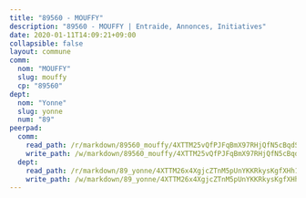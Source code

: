 ```yaml
---
title: "89560 - MOUFFY"
description: "89560 - MOUFFY | Entraide, Annonces, Initiatives"
date: 2020-01-11T14:09:21+09:00
collapsible: false
layout: commune
comm:
  nom: "MOUFFY"
  slug: mouffy
  cp: "89560"
dept:
  nom: "Yonne"
  slug: yonne
  num: "89"
peerpad:
  comm:
    read_path: /r/markdown/89560_mouffy/4XTTM25vQfPJFqBmX97RHjQfN5cBqdSkBFH67PYFS2zHCwKXo
    write_path: /w/markdown/89560_mouffy/4XTTM25vQfPJFqBmX97RHjQfN5cBqdSkBFH67PYFS2zHCwKXo-K3TgU3AiU3DLJSxwrpgqJcyfeAZ8PKdfuobdMy6R8Bznz7CUQ4fDpkfgnCjWK5Acdvp8H9BY6dCCjcA1WakMzpzC2vspUxKikqic38LgHHJg95RrM7vByCFkkyHYFbtQH3rPYnCy
  dept:
    read_path: /r/markdown/89_yonne/4XTTM26x4XgjcZTnM5pUnYKKRkysKgfXHh1wiigoPHqn9LDKB
    write_path: /w/markdown/89_yonne/4XTTM26x4XgjcZTnM5pUnYKKRkysKgfXHh1wiigoPHqn9LDKB-K3TgU4xaMVqzoRnPJNyddApuMoWvJyHL35bzooauYvdhG3MLg3ikjpoueq9BDtqVP4hJBQxpPxix2gohzXyST9tZPnEkyXpDMdHiAFpx7EU6e8WgvFk7NPsBQepM8o13bG9dyqq7
---
```



